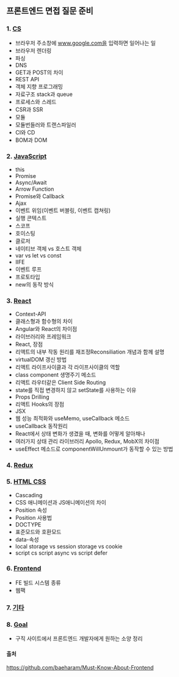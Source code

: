 ## 프론트엔드 면접 질문 준비

### 1. [CS](cs.md)
- 브라우저 주소창에 www.google.com을 입력하면 일어나는 일
- 브라우저 렌더링
- 파싱
- DNS
- GET과 POST의 차이
- REST API
- 객체 지향 프로그래밍
- 자료구조 stack과 queue
- 프로세스와 스레드
- CSR과 SSR
- 모듈
- 모듈번들러와 트랜스파일러
- CI와 CD
- BOM과 DOM

### 2. [JavaScript](javascript.md)
- this
- Promise
- Async/Await
- Arrow Function
- Promise와 Callback
- Ajax
- 이벤트 위임(이벤트 버블링, 이벤트 캡쳐링)
- 실행 콘텍스트
- 스코프
- 호이스팅
- 클로저
- 네이티브 객체 vs 호스트 객체
- var vs let vs const
- IIFE
- 이벤트 루프
- 프로토타입
- new의 동작 방식

### 3. [React](react.md)
- Context-API
- 클래스형과 함수형의 차이
- Angular와 React의 차이점
- 라이브러리와 프레임워크
- React, 장점
- 리액트의 내부 작동 원리를 재조정Reconsiliation 개념과 함께 설명
- virtualDOM 갱신 방법
- 리액트 라이프사이클과 각 라이프사이클의 역할
- class component 생명주기 메소드
- 리액트 라우터같은 Client Side Routing
- state를 직접 변경하지 않고 setState를 사용하는 이유
- Props Drilling
- 리액트 Hooks의 장점
- JSX
- 웹 성능 최적화와 useMemo, useCallback 메소드
- useCallback 동작원리
- React에서 상태 변화가 생겼을 때, 변화를 어떻게 알아채나
- 여러가지 상태 관리 라이브러리 Apollo, Redux, MobX의 차이점
- useEffect 메소드로 componentWillUnmount가 동작할 수 있는 방법

### 4. [Redux](redux.md)

### 5. [HTML CSS](html-css.md)
- Cascading
- CSS 애니메이션과 JS애니메이션의 차이
- Position 속성
- Position 사용법
- DOCTYPE
- 표준모드와 호환모드
- data-속성
- local storage vs session storage vs cookie
- script cs script async vs script defer

### 6. [Frontend](frontend.md)
- FE 빌드 시스템 종류
- 웹팩

### 7. [기타](etc.md)

### 8. [Goal](goal.md)
- 구직 사이트에서 프론트엔드 개발자에게 원하는 소양 정리



#### 출처
https://github.com/baeharam/Must-Know-About-Frontend
